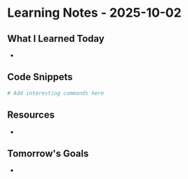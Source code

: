 # Learning Notes - 2025-10-02

## What I Learned Today
- 

## Code Snippets
```bash
# Add interesting commands here
```

## Resources
- 

## Tomorrow's Goals
- 
